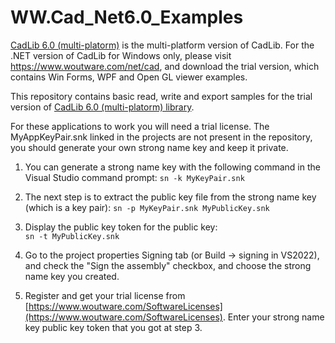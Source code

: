 # WW.Cad_Net6.0_Examples

[CadLib 6.0 (multi-platorm)](https://www.woutware.com/net/cad/netcore/6.0) is the multi-platform version of CadLib. 
For the .NET version of CadLib for Windows only, please visit https://www.woutware.com/net/cad, and download the trial version, which contains Win Forms, WPF and Open GL viewer examples.

This repository contains basic read, write and export samples for the trial version of [CadLib 6.0 (multi-platorm) library](https://www.woutware.com/net/cad/netcore/6.0). 

For these applications to work you will need a trial license.
The MyAppKeyPair.snk linked in the projects are not present in the repository, 
you should generate your own strong name key and keep it private.

1. You can generate a strong name key with the following command in the Visual Studio command prompt:
    ```sn -k MyKeyPair.snk```

1. The next step is to extract the public key file from the strong name key (which is a key pair):
    ```sn -p MyKeyPair.snk MyPublicKey.snk```

1. Display the public key token for the public key: 	
    ```sn -t MyPublicKey.snk```

1. Go to the project properties Signing tab (or Build -> signing in VS2022), and check the "Sign the assembly" checkbox, 
   and choose the strong name key you created.

1. Register and get your trial license from [https://www.woutware.com/SoftwareLicenses](https://www.woutware.com/SoftwareLicenses).
   Enter your strong name key public key token that you got at step 3.
